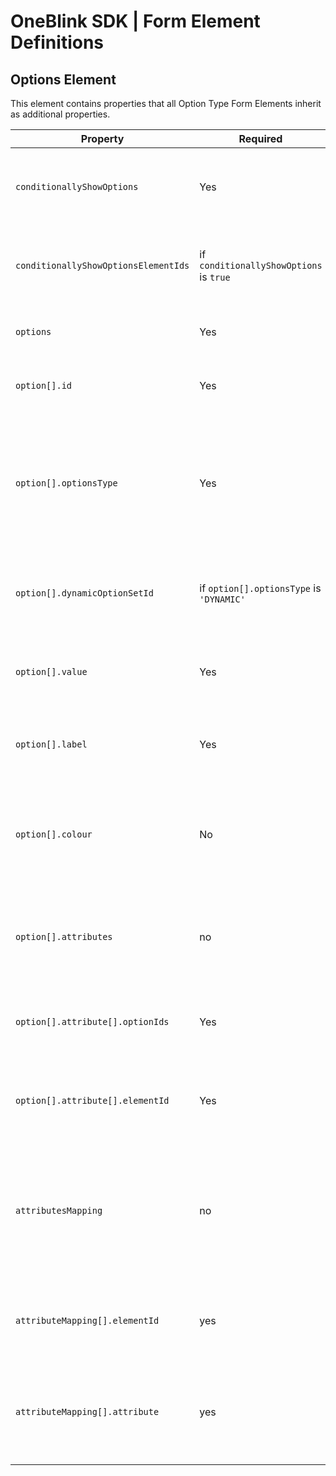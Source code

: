# OneBlink SDK | Form Element Definitions

## Options Element

This element contains properties that all Option Type Form Elements inherit as additional properties.

| Property                          | Required | Type          | Default     | Description  |
| -------------------------         | -------- | ------------- | -------- | ----------------------------------------------------- |
| `conditionallyShowOptions`                         | Yes      | `boolean`    |  `false`        | Whether or not the elemenets options are to be shown conditionally. |
| `conditionallyShowOptionsElementIds`    | if `conditionallyShowOptions` is `true`      | `string[]`    |          | the ID(s) of elements used in the 'conditionally show' process. |
| `options`                         | Yes      | `option[]`    |          | An array of options, relevant to the element. |
| `option[].id`                     | Yes      | `string`      | `{guid}` | The unique identifier for an individual option. |
| `option[].optionsType`            | Yes      | `string`      | `'CUSTOM'` | Whether or not the options set is defined within the form definition (custom), or via an API call (dynamic). |
| `option[].dynamicOptionSetId`     | if `option[].optionsType` is `'DYNAMIC'`       | `string`      | `{guid}` | The ID of the dynamic options set configured in the OneBlink System. |
| `option[].value`                  | Yes      | `string`      |          | The value for an individual option, sent with form submission data. |
| `option[].label`                  | Yes      | `string`      |          | The label displayed to the user for an individual option. |
| `option[].colour`                 | No       | `string`      |          | The color of the button used to display the option, if the element has `buttons` configured as `true`. |
| `option[].attributes`             | no      | `attribute[]` |          | An array of option attributes associated with an individual option. |
| `option[].attribute[].optionIds`  | Yes      | `string[]`      |          | An array of option IDs associated with an individual option |
| `option[].attribute[].elementId`  | Yes      | `string`      |          | The external element ID used in the 'conditionally show option' process |
| `attributesMapping`            | no      | `attributeMapping[]`    |      | Used to map an attribute from a dynamic options source with an option element ID within the form definition |
| `attributeMapping[].elementId`            | yes      | `string`    |      | The ID of the option value for the attribute to be mapped to. |
| `attributeMapping[].attribute`            | yes      | `string`    |      | The attribute from the dynamic options set to be mapped to the option element ID. |